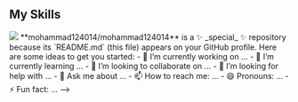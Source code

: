 <div>
  <h2>My Skills</h2>
  <img src="https://skillicons.dev/icons?i=html,css,js,bootstrap,materialui,react,nextjs />
</div>

<!--
<img src="https://skillicons.dev/icons?i=html,css,js,bootstrap,materialui,react,nextjs&perline=5" /> 
**mohammad124014/mohammad124014** is a ✨ _special_ ✨ repository because its `README.md` (this file) appears on your GitHub profile.

Here are some ideas to get you started:

- 🔭 I’m currently working on ...
- 🌱 I’m currently learning ...
- 👯 I’m looking to collaborate on ...
- 🤔 I’m looking for help with ...
- 💬 Ask me about ...
- 📫 How to reach me: ...
- 😄 Pronouns: ...
- ⚡ Fun fact: ...
-->
